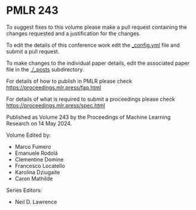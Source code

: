 # PMLR 243

To suggest fixes to this volume please make a pull request containing the changes requested and a justification for the changes.

To edit the details of this conference work edit the [_config.yml](./_config.yml) file and submit a pull request.

To make changes to the individual paper details, edit the associated paper file in the [./_posts](./_posts) subdirectory.

For details of how to publish in PMLR please check https://proceedings.mlr.press/faq.html

For details of what is required to submit a proceedings please check https://proceedings.mlr.press/spec.html



Published as Volume 243 by the Proceedings of Machine Learning Research on 14 May 2024.

Volume Edited by:
  * Marco Fumero
  * Emanuele Rodolá
  * Clementine Domine
  * Francesco Locatello
  * Karolina Dziugaite
  * Caron Mathilde

Series Editors:
  * Neil D. Lawrence
